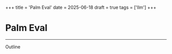 +++
title = 'Palm Eval'
date = 2025-06-18
draft = true
tags = ['llm']
+++
# Palm Eval

--- 

Outline
